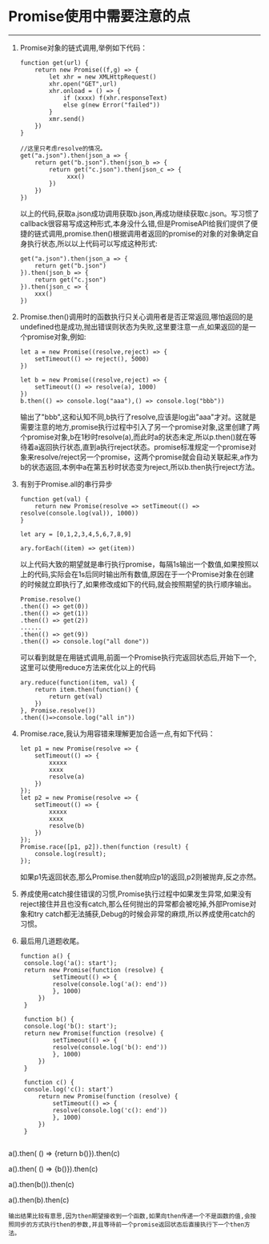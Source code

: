 # Promise使用中需要注意的点
----  
1. Promise对象的链式调用,举例如下代码：
    ```
    function get(url) {
        return new Promise((f,g) => {
            let xhr = new XMLHttpRequest()
            xhr.open("GET",url)
            xhr.onload = () => {
                if (xxxx) f(xhr.responseText)
                else g(new Error("failed")) 
            }
            xmr.send()
        })
    }

    //这里只考虑resolve的情况。
    get("a.json").then(json_a => {
        return get("b.json").then(json_b => {
            return get("c.json").then(json_c => {
                 xxx()
            })
        })
    })
    ```
    以上的代码,获取a.json成功调用获取b.json,再成功继续获取c.json。写习惯了callback很容易写成这种形式,本身没什么错,但是PromiseAPI给我们提供了便捷的链式调用,promise.then()根据调用者返回的promise的对象的对象确定自身执行状态,所以以上代码可以写成这种形式:
    ```
    get("a.json").then(json_a => {
        return get("b.json")
    }).then(json_b => {
        return get("c.json")
    }).then(json_c => {
        xxx()
    })
    ```  

2.  Promise.then()调用时的函数执行只关心调用者是否正常返回,哪怕返回的是undefined也是成功,抛出错误则状态为失败,这里要注意一点,如果返回的是一个promise对象,例如:
    ```
    let a = new Promise((resolve,reject) => {
        setTimeout(() => reject(), 5000)
    })
        
    let b = new Promise((resolve,reject) => {
        setTimeout(() => resolve(a), 1000)
    })
    b.then(() => console.log("aaa"),() => console.log("bbb"))
    ```
    输出了"bbb",这和认知不同,b执行了resolve,应该是log出"aaa"才对。这就是需要注意的地方,promise执行过程中引入了另一个promise对象,这里创建了两个promise对象,b在1秒时resolve(a),而此时a的状态未定,所以p.then()就在等待着a返回执行状态,直到a执行reject状态。promise标准规定一个promise对象来resolve/reject另一个promise，这两个promise就会自动关联起来,a作为b的状态返回,本例中a在第五秒时状态变为reject,所以b.then执行reject方法。  

3.  有别于Promise.all的串行异步
    ```
    function get(val) {
        return new Promise(resolve => setTimeout(() => resolve(console.log(val)), 1000))
    }

    let ary = [0,1,2,3,4,5,6,7,8,9]

    ary.forEach((item) => get(item))
    ```
    以上代码大致的期望就是串行执行promise，每隔1s输出一个数值,如果按照以上的代码,实际会在1s后同时输出所有数值,原因在于一个Promise对象在创建的时候就立即执行了,如果修改成如下的代码,就会按照期望的执行顺序输出。  
      
    ```
    Promise.resolve()
    .then(() => get(0))
    .then(() => get(1))
    .then(() => get(2))
    ......
    .then(() => get(9))
    .then(() => console.log("all done"))
    ```
    可以看到就是在用链式调用,前面一个Promise执行完返回状态后,开始下一个,这里可以使用reduce方法来优化以上的代码  

    ``` 
    ary.reduce(function(item, val) {
        return item.then(function() {
            return get(val)
        })
    }, Promise.resolve())
    .then(()=>console.log("all in"))
    ```

4.  Promise.race,我认为用容错来理解更加合适一点,有如下代码：
    ```
    let p1 = new Promise(resolve => {
        setTimeout(() => {
            xxxxx
            xxxx
            resolve(a)
        })
    });
    let p2 = new Promise(resolve => {
        setTimeout(() => {
            xxxxx
            xxxx
            resolve(b)
        })
    });
    Promise.race([p1, p2]).then(function (result) {
        console.log(result);
    });
    ```
    如果p1先返回状态,那么Promise.then就响应p1的返回,p2则被抛弃,反之亦然。  
      
5. 养成使用catch接住错误的习惯,Promise执行过程中如果发生异常,如果没有reject接住并且也没有catch,那么任何抛出的异常都会被吃掉,外部Promise对象和try catch都无法捕获,Debug的时候会非常的麻烦,所以养成使用catch的习惯。  
  
6. 最后用几道题收尾。  
   ```
   function a() {
    console.log('a(): start');
    return new Promise(function (resolve) {
            setTimeout(() => {
            resolve(console.log('a(): end'))
            }, 1000)
        })
    }

    function b() {
    console.log('b(): start');
    return new Promise(function (resolve) {
            setTimeout(() => {
            resolve(console.log('b(): end'))
            }, 1000)
        })
    }

    function c() {
    console.log('c(): start')
        return new Promise(function (resolve) {
            setTimeout(() => {
            resolve(console.log('c(): end'))
            }, 1000)
        })
    }


  a().then( () => {return b()}).then(c)

  a().then( () => {b()}).then(c)

  a().then(b()).then(c)

  a().then(b).then(c)

   ```  
   输出结果比较有意思,因为then期望接收到一个函数,如果向then传递一个不是函数的值,会按照同步的方式执行then的参数,并且等待前一个promise返回状态后直接执行下一个then方法。
   

